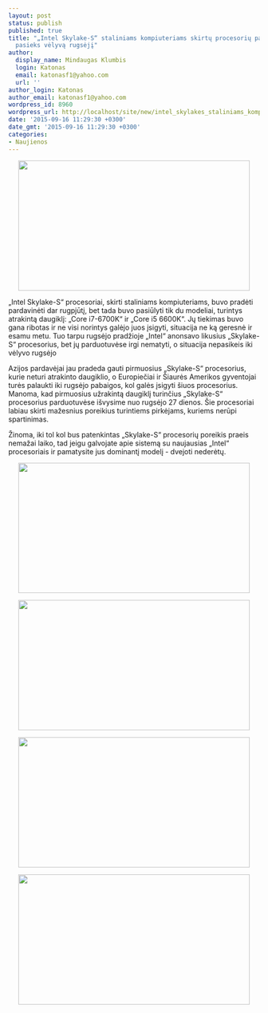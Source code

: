 ```yaml
---
layout: post
status: publish
published: true
title: "„Intel Skylake-S“ staliniams kompiuteriams skirtų procesorių papildymas parduotuves
  pasieks vėlyvą rugsėjį"
author:
  display_name: Mindaugas Klumbis
  login: Katonas
  email: katonasf1@yahoo.com
  url: ''
author_login: Katonas
author_email: katonasf1@yahoo.com
wordpress_id: 8960
wordpress_url: http://localhost/site/new/intel_skylakes_staliniams_kompiuteriams_skirtu_procesoriu_papildymas_parduotuves_pasieks_velyva_rugseji/
date: '2015-09-16 11:29:30 +0300'
date_gmt: '2015-09-16 11:29:30 +0300'
categories:
- Naujienos
---
```

<p style="text-align: center;">
	<a href="http://technews.lt/userfiles/Intel-Skylake-Processors_Skylake-Products-635x357.jpg"><img alt="" src="http://technews.lt/userfiles/Intel-Skylake-Processors_Skylake-Products-635x357.jpg" style="width: 464px; height: 261px;" /></a></p>
<p>
	&bdquo;Intel Skylake-S&ldquo; procesoriai, skirti staliniams kompiuteriams, buvo pradėti pardavinėti dar rugpjūtį, bet tada buvo pasiūlyti tik du modeliai, turintys atrakintą daugiklį: &bdquo;Core i7-6700K&ldquo; ir &bdquo;Core i5 6600K&ldquo;. Jų tiekimas buvo gana ribotas ir ne visi norintys galėjo juos įsigyti, situacija ne ką geresnė ir esamu metu. Tuo tarpu rugsėjo pradžioje &bdquo;Intel&ldquo; anonsavo likusius &bdquo;Skylake-S&ldquo; procesorius, bet jų parduotuvėse irgi nematyti, o situacija nepasikeis iki vėlyvo rugsėjo</p>
<p>
	Azijos pardavėjai jau pradeda gauti pirmuosius &bdquo;Skylake-S&ldquo; procesorius, kurie neturi atrakinto daugiklio, o Europiečiai ir &Scaron;iaurės Amerikos gyventojai turės palaukti iki rugsėjo pabaigos, kol galės įsigyti &scaron;iuos procesorius. Manoma, kad pirmuosius užrakintą daugiklį turinčius &bdquo;Skylake-S&ldquo; procesorius parduotuvėse i&scaron;vysime nuo rugsėjo 27 dienos. &Scaron;ie procesoriai labiau skirti mažesnius poreikius turintiems pirkėjams, kuriems nerūpi spartinimas.</p>
<p>
	Žinoma, iki tol kol bus patenkintas &bdquo;Skylake-S&ldquo; procesorių poreikis praeis nemažai laiko, tad jeigu galvojate apie sistemą su naujausias &bdquo;Intel&ldquo; procesoriais ir pamatysite jus dominantį modelį -&nbsp;dvejoti nederėtų.&nbsp;</p>
<p style="text-align: center;">
	<a href="http://technews.lt/userfiles/100 - OC 91W Desktop_575px.jpg"><img alt="" src="http://technews.lt/userfiles/100 - OC 91W Desktop_575px.jpg" style="width: 464px; height: 261px;" /></a></p>
<p style="text-align: center;">
	<a href="http://technews.lt/userfiles/101 - Regular 65W Desktop i7i5i3_575px.jpg"><img alt="" src="http://technews.lt/userfiles/101 - Regular 65W Desktop i7i5i3_575px.jpg" style="width: 464px; height: 261px;" /></a></p>
<p style="text-align: center;">
	<a href="http://technews.lt/userfiles/103 - LP 35W Desktop i7i5i3_575px.jpg"><img alt="" src="http://technews.lt/userfiles/103 - LP 35W Desktop i7i5i3_575px.jpg" style="width: 464px; height: 261px;" /></a></p>
<p style="text-align: center;">
	<a href="http://technews.lt/userfiles/102 - Regular 65W Desktop Pentium_575px.jpg"><img alt="" src="http://technews.lt/userfiles/102 - Regular 65W Desktop Pentium_575px.jpg" style="width: 464px; height: 261px;" /></a></p>

